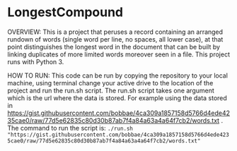 # LongestCompound
OVERVIEW:
This is a project that peruses a record containing an arranged rundown of words (single word per line, no spaces, all lower case), at that point distinguishes the longest word in the document that can be built by linking duplicates of more limited words moreover seen in a file. 
This project runs with Python 3.

HOW TO RUN:
This code can be run by copying the repository to your local machine, using terminal change your active drive to the location of the project and run the run.sh script.
The run.sh script takes one argument which is the url where the data is stored.
For example using the data stored in https://gist.githubusercontent.com/bobbae/4ca309a1857158d5766d4ede4235cae0/raw/77d5e62835c80d30b87ab7f4a84a63a4a64f7cb2/words.txt . The command to run the script is:
`./run.sh "https://gist.githubusercontent.com/bobbae/4ca309a1857158d5766d4ede4235cae0/raw/77d5e62835c80d30b87ab7f4a84a63a4a64f7cb2/words.txt" `

